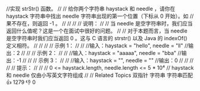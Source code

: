 //实现 strStr() 函数。 
//
// 给你两个字符串 haystack 和 needle ，请你在 haystack 字符串中找出 needle 字符串出现的第一个位置（下标从 0 开始）。如
//果不存在，则返回 -1 。 
//
// 
//
// 说明： 
//
// 当 needle 是空字符串时，我们应当返回什么值呢？这是一个在面试中很好的问题。 
//
// 对于本题而言，当 needle 是空字符串时我们应当返回 0 。这与 C 语言的 strstr() 以及 Java 的 indexOf() 定义相符。 
//
// 
//
// 示例 1： 
//
// 
//输入：haystack = "hello", needle = "ll"
//输出：2
// 
//
// 示例 2： 
//
// 
//输入：haystack = "aaaaa", needle = "bba"
//输出：-1
// 
//
// 示例 3： 
//
// 
//输入：haystack = "", needle = ""
//输出：0
// 
//
// 
//
// 提示： 
//
// 
// 0 <= haystack.length, needle.length <= 5 * 10⁴ 
// haystack 和 needle 仅由小写英文字符组成 
// 
// Related Topics 双指针 字符串 字符串匹配 👍 1279 👎 0
